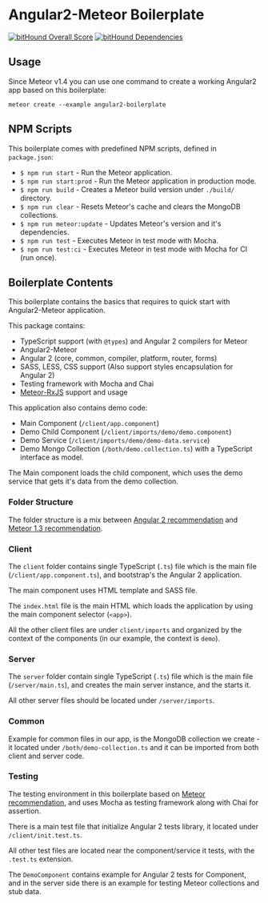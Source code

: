 # Angular2-Meteor Boilerplate

[![bitHound Overall Score](https://www.bithound.io/github/Urigo/angular2-meteor-base/badges/score.svg)](https://www.bithound.io/github/Urigo/angular2-meteor-base) [![bitHound Dependencies](https://www.bithound.io/github/Urigo/angular2-meteor-base/badges/dependencies.svg)](https://www.bithound.io/github/Urigo/angular2-meteor-base/master/dependencies/npm)


## Usage

Since Meteor v1.4 you can use one command to create a working Angular2 app based on this boilerplate:

```
meteor create --example angular2-boilerplate
```

## NPM Scripts

This boilerplate comes with predefined NPM scripts, defined in `package.json`:

- `$ npm run start` - Run the Meteor application.
- `$ npm run start:prod` - Run the Meteor application in production mode.
- `$ npm run build` - Creates a Meteor build version under `./build/` directory.
- `$ npm run clear` - Resets Meteor's cache and clears the MongoDB collections.
- `$ npm run meteor:update` - Updates Meteor's version and it's dependencies.
- `$ npm run test` - Executes Meteor in test mode with Mocha.
- `$ npm run test:ci` - Executes Meteor in test mode with Mocha for CI (run once).

## Boilerplate Contents

This boilerplate contains the basics that requires to quick start with Angular2-Meteor application.

This package contains:

- TypeScript support (with `@types`) and Angular 2 compilers for Meteor
- Angular2-Meteor
- Angular 2 (core, common, compiler, platform, router, forms)
- SASS, LESS, CSS support (Also support styles encapsulation for Angular 2)
- Testing framework with Mocha and Chai
- [Meteor-RxJS](http://angular-meteor.com/meteor-rxjs/) support and usage

This application also contains demo code:

- Main Component (`/client/app.component`)
- Demo Child Component (`/client/imports/demo/demo.component`)
- Demo Service (`/client/imports/demo/demo-data.service`)
- Demo Mongo Collection (`/both/demo.collection.ts`) with a TypeScript interface as model.

The Main component loads the child component, which uses the demo service that gets it's data from the demo collection.

### Folder Structure

The folder structure is a mix between [Angular 2 recommendation](https://johnpapa.net/angular-2-styles/) and [Meteor 1.3 recommendation](https://guide.meteor.com/structure.html).

### Client

The `client` folder contains single TypeScript (`.ts`) file which is the main file (`/client/app.component.ts`), and bootstrap's the Angular 2 application.

The main component uses HTML template and SASS file.

The `index.html` file is the main HTML which loads the application by using the main component selector (`<app>`).

All the other client files are under `client/imports` and organized by the context of the components (in our example, the context is `demo`).


### Server

The `server` folder contain single TypeScript (`.ts`) file which is the main file (`/server/main.ts`), and creates the main server instance, and the starts it.

All other server files should be located under `/server/imports`.

### Common

Example for common files in our app, is the MongoDB collection we create - it located under `/both/demo-collection.ts` and it can be imported from both client and server code.

### Testing

The testing environment in this boilerplate based on [Meteor recommendation](https://guide.meteor.com/testing.html), and uses Mocha as testing framework along with Chai for assertion.

There is a main test file that initialize Angular 2 tests library, it located under `/client/init.test.ts`.

All other test files are located near the component/service it tests, with the `.test.ts` extension.

The `DemoComponent` contains example for Angular 2 tests for Component, and in the server side there is an example for testing Meteor collections and stub data.

